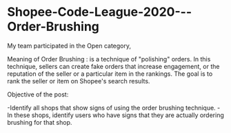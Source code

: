 # Shopee-Code-League-2020---Order-Brushing

My team participated in the Open category,

Meaning of Order Brushing : is a technique of "polishing" orders. In this technique, sellers can create fake orders that increase engagement, or the reputation of the seller or a particular item in the rankings. The goal is to rank the seller or item on Shopee's search results.

Objective of the post:

-Identify all shops that show signs of using the order brushing technique.
-In these shops, identify users who have signs that they are actually ordering brushing for that shop.
